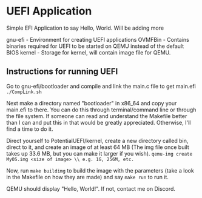 # UEFI Application
Simple EFI Application to say Hello, World. Will be adding more

gnu-efi - Environment for creating UEFI applications 
OVMFBin - Contains binaries required for UEFI to be started on QEMU instead of the default BIOS
kernel - Storage for kernel, will contain image file for QEMU.

## Instructions for running UEFI

Go to gnu-efi/bootloader and compile and link the main.c file to get main.efi
```./CompLink.sh```

Next make a directory named "bootloader" in x86_64 and copy your main.efi to there. You can do this through terminal/command line or through the file system. If someone can read and understand the Makefile better than I can and put this in that would be greatly appreciated. Otherwise, I'll find a time to do it. 

Direct yourself to PotentialUEFI/kernel, create a new directory called bin, direct to it, and create an image of at least 64 MB (The img file once built takes up 33.6 MB, but you can make it larger if you wish). 
```qemu-img create MyOS.img <size of image> \\ e.g. 1G, 256M, etc.```

Now, run ```make buildimg``` to build the image with the parameters (take a look in the Makefile on how they are made) and say ```make run``` to run it. 

QEMU should display "Hello, World!". If not, contact me on Discord. 
